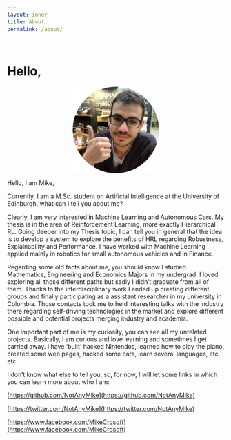 ```yaml
---
layout: inner
title: About
permalink: /about/

---
```


# Hello,

<img src="/img/me.png" alt="me" style="display: block; margin: 0 auto; height: 200px;">

Hello,
I am Mike,

Currently, I am a M.Sc. student on Artificial Intelligence at the University of Edinburgh, what can I tell you about me?

Clearly, I am very interested in Machine Learning and Autonomous Cars. My thesis is in the area of Reinforcement Learning, more exactly Hierarchical RL. Going deeper into my Thesis topic, I can tell you in general that the idea is to develop a system to explore the benefits of HRL regarding Robustness, Explainability and Performance. I have worked with Machine Learning applied mainly in robotics for small autonomous vehicles and in Finance.

Regarding some old facts about me, you should know I studied Mathematics, Engineering and Economics Majors in my undergrad. I loved exploring all those different paths but sadly I didn’t graduate from all of them. Thanks to the interdisciplinary work I ended up creating different groups and finally participating as a assistant researcher in my university in Colombia. Those contacts took me to held interesting talks with the industry there regarding self-driving technologies in the market and explore different possible and potential projects merging industry and academia.

One important part of me is my curiosity, you can see all my unrelated projects. Basically, I am curious and love learning and sometimes I get carried away. I have ‘built’ hacked Nintendos, learned how to play the piano, created some web pages, hacked some cars, learn several languages, etc. etc.

I don’t know what else to tell you, so, for now, I will let some links in which you can learn more about who I am:

[https://github.com/NotAnyMike](https://github.com/NotAnyMike)

[https://twitter.com/NotAnyMike](https://twitter.com/NotAnyMike)

[https://www.facebook.com/MikeCrosoft](https://www.facebook.com/MikeCrosoft)